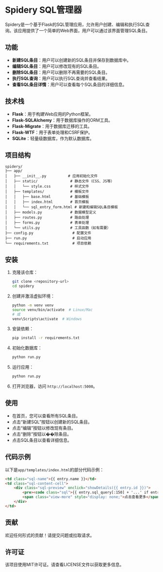 # Spidery SQL管理器

Spidery是一个基于Flask的SQL管理应用，允许用户创建、编辑和执行SQL查询。该应用提供了一个简单的Web界面，用户可以通过该界面管理SQL条目。

## 功能

- **新建SQL条目**：用户可以创建新的SQL条目并保存到数据库中。
- **编辑SQL条目**：用户可以修改现有的SQL条目。
- **删除SQL条目**：用户可以删除不再需要的SQL条目。
- **执行SQL查询**：用户可以执行SQL查询并查看结果。
- **查看SQL条目详情**：用户可以查看每个SQL条目的详细信息。

## 技术栈

- **Flask**：用于构建Web应用的Python框架。
- **Flask-SQLAlchemy**：用于数据库操作的ORM工具。
- **Flask-Migrate**：用于数据库迁移的工具。
- **Flask-WTF**：用于表单处理和CSRF保护。
- **SQLite**：轻量级数据库，作为默认数据库。

## 项目结构

```
spidery/
├── app/
│   ├── __init__.py          # 应用初始化文件
│   ├── static/               # 静态文件（CSS、JS等）
│   │   └── style.css         # 样式文件
│   ├── templates/            # 模板文件
│   │   ├── base.html         # 基础模板
│   │   ├── index.html        # 首页模板
│   │   └── sql_entry_form.html # 新建和编辑SQL条目模板
│   ├── models.py             # 数据模型定义
│   ├── routes.py             # 路由处理
│   ├── forms.py              # 表单处理
│   └── utils.py              # 工具函数（如有需要）
├── config.py                  # 配置文件
├── run.py                     # 启动应用
└── requirements.txt           # 项目依赖
```

## 安装

1. 克隆该仓库：

   ```bash
   git clone <repository-url>
   cd spidery
   ```

2. 创建并激活虚拟环境：

   ```bash
   python -m venv venv
   source venv/bin/activate  # Linux/Mac
   # 或
   venv\Scripts\activate  # Windows
   ```

3. 安装依赖：

   ```bash
   pip install -r requirements.txt
   ```

4. 初始化数据库：

   ```bash
   python run.py
   ```

5. 运行应用：

   ```bash
   python run.py
   ```

6. 打开浏览器，访问 `http://localhost:5000`。

## 使用

- 在首页，您可以查看所有SQL条目。
- 点击“新建SQL”按钮以创建新的SQL条目。
- 点击“编辑”按钮以修改现有条目。
- 点击“删除”按钮以��除条目。
- 点击SQL条目以查看详细信息。

## 代码示例

以下是`app/templates/index.html`的部分代码示例：

```html
<td class="sql-name">{{ entry.name }}</td>
<td class="sql-content-cell">
    <div class="sql-preview" onclick="showDetails({{ entry.id }})">
        <pre><code class="sql">{{ entry.sql_query[:150] + '...' if entry.sql_query|length > 150 else entry.sql_query }}</code></pre>
        <span class="view-more" style="display: none;">点击查看更多</span>
    </div>
</td>
```

## 贡献

欢迎任何形式的贡献！请提交问题或拉取请求。

## 许可证

该项目使用MIT许可证。请查看LICENSE文件以获取更多信息。
